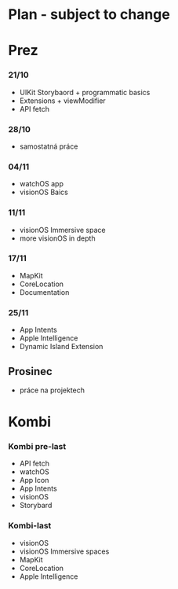 # Plan - subject to change

# Prez 

### 21/10
* UIKit Storybaord + programmatic basics
* Extensions + viewModifier
* API fetch

### 28/10
* samostatná práce
  
### 04/11
* watchOS app
* visionOS Baics

### 11/11
* visionOS Immersive space
* more visionOS in depth

### 17/11
* MapKit
* CoreLocation
* Documentation

### 25/11
* App Intents
* Apple Intelligence
* Dynamic Island Extension

## Prosinec
* práce na projektech
  

# Kombi
### Kombi pre-last
* API fetch
* watchOS
* App Icon
* App Intents
* visionOS
* Storybard

### Kombi-last
* visionOS
* visionOS Immersive spaces
* MapKit
* CoreLocation
* Apple Intelligence

  
